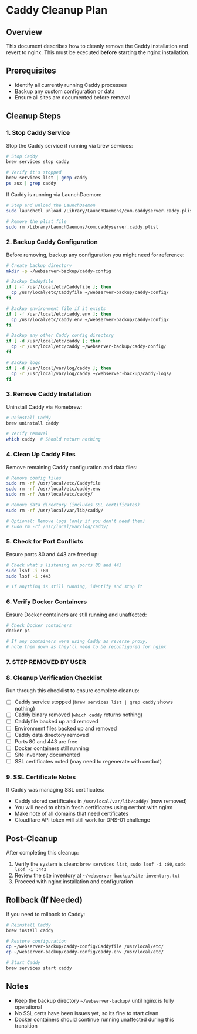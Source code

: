 # Caddy Cleanup Plan

## Overview

This document describes how to cleanly remove the Caddy installation and revert to nginx. This must be executed **before** starting the nginx installation.

## Prerequisites

- Identify all currently running Caddy processes
- Backup any custom configuration or data
- Ensure all sites are documented before removal

## Cleanup Steps

### 1. Stop Caddy Service

Stop the Caddy service if running via brew services:
```bash
# Stop Caddy
brew services stop caddy

# Verify it's stopped
brew services list | grep caddy
ps aux | grep caddy
```

If Caddy is running via LaunchDaemon:
```bash
# Stop and unload the LaunchDaemon
sudo launchctl unload /Library/LaunchDaemons/com.caddyserver.caddy.plist

# Remove the plist file
sudo rm /Library/LaunchDaemons/com.caddyserver.caddy.plist
```

### 2. Backup Caddy Configuration

Before removing, backup any configuration you might need for reference:
```bash
# Create backup directory
mkdir -p ~/webserver-backup/caddy-config

# Backup Caddyfile
if [ -f /usr/local/etc/Caddyfile ]; then
  cp /usr/local/etc/Caddyfile ~/webserver-backup/caddy-config/
fi

# Backup environment file if it exists
if [ -f /usr/local/etc/caddy.env ]; then
  cp /usr/local/etc/caddy.env ~/webserver-backup/caddy-config/
fi

# Backup any other Caddy config directory
if [ -d /usr/local/etc/caddy ]; then
  cp -r /usr/local/etc/caddy ~/webserver-backup/caddy-config/
fi

# Backup logs
if [ -d /usr/local/var/log/caddy ]; then
  cp -r /usr/local/var/log/caddy ~/webserver-backup/caddy-logs/
fi
```

### 3. Remove Caddy Installation

Uninstall Caddy via Homebrew:
```bash
# Uninstall Caddy
brew uninstall caddy

# Verify removal
which caddy  # Should return nothing
```

### 4. Clean Up Caddy Files

Remove remaining Caddy configuration and data files:
```bash
# Remove config files
sudo rm -rf /usr/local/etc/Caddyfile
sudo rm -rf /usr/local/etc/caddy.env
sudo rm -rf /usr/local/etc/caddy/

# Remove data directory (includes SSL certificates)
sudo rm -rf /usr/local/var/lib/caddy/

# Optional: Remove logs (only if you don't need them)
# sudo rm -rf /usr/local/var/log/caddy/
```

### 5. Check for Port Conflicts

Ensure ports 80 and 443 are freed up:
```bash
# Check what's listening on ports 80 and 443
sudo lsof -i :80
sudo lsof -i :443

# If anything is still running, identify and stop it
```

### 6. Verify Docker Containers

Ensure Docker containers are still running and unaffected:
```bash
# Check Docker containers
docker ps

# If any containers were using Caddy as reverse proxy,
# note them down as they'll need to be reconfigured for nginx
```

### 7. STEP REMOVED BY USER

### 8. Cleanup Verification Checklist

Run through this checklist to ensure complete cleanup:

- [ ] Caddy service stopped (`brew services list | grep caddy` shows nothing)
- [ ] Caddy binary removed (`which caddy` returns nothing)
- [ ] Caddyfile backed up and removed
- [ ] Environment files backed up and removed
- [ ] Caddy data directory removed
- [ ] Ports 80 and 443 are free
- [ ] Docker containers still running
- [ ] Site inventory documented
- [ ] SSL certificates noted (may need to regenerate with certbot)

### 9. SSL Certificate Notes

If Caddy was managing SSL certificates:
- Caddy stored certificates in `/usr/local/var/lib/caddy/` (now removed)
- You will need to obtain fresh certificates using certbot with nginx
- Make note of all domains that need certificates
- Cloudflare API token will still work for DNS-01 challenge

## Post-Cleanup

After completing this cleanup:
1. Verify the system is clean: `brew services list`, `sudo lsof -i :80`, `sudo lsof -i :443`
2. Review the site inventory at `~/webserver-backup/site-inventory.txt`
3. Proceed with nginx installation and configuration

## Rollback (If Needed)

If you need to rollback to Caddy:
```bash
# Reinstall Caddy
brew install caddy

# Restore configuration
cp ~/webserver-backup/caddy-config/Caddyfile /usr/local/etc/
cp ~/webserver-backup/caddy-config/caddy.env /usr/local/etc/

# Start Caddy
brew services start caddy
```

## Notes

- Keep the backup directory `~/webserver-backup/` until nginx is fully operational
- No SSL certs have been issues yet, so its fine to start clean
- Docker containers should continue running unaffected during this transition
